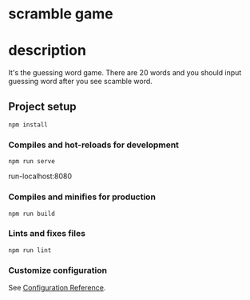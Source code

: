 # scramble game
# description
It's the guessing word game.
There are 20 words and you should input guessing word after you see scamble word.

## Project setup
```
npm install
```

### Compiles and hot-reloads for development
```
npm run serve
```
 run-localhost:8080

### Compiles and minifies for production
```
npm run build
```

### Lints and fixes files
```
npm run lint
```

### Customize configuration
See [Configuration Reference](https://cli.vuejs.org/config/).

